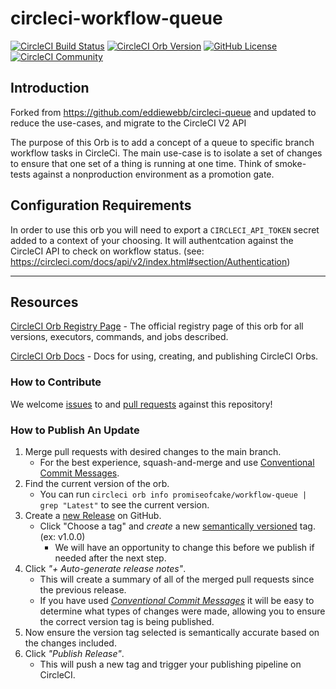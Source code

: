 # circleci-workflow-queue

[![CircleCI Build Status](https://circleci.com/gh/promiseofcake/circleci-workflow-queue.svg?style=shield "CircleCI Build Status")](https://circleci.com/gh/promiseofcake/circleci-workflow-queue) [![CircleCI Orb Version](https://badges.circleci.com/orbs/promiseofcake/workflow-queue.svg)](https://circleci.com/orbs/registry/orb/promiseofcake/workflow-queue) [![GitHub License](https://img.shields.io/badge/license-MIT-lightgrey.svg)](https://raw.githubusercontent.com/promiseofcake/circleci-workflow-queue/master/LICENSE) [![CircleCI Community](https://img.shields.io/badge/community-CircleCI%20Discuss-343434.svg)](https://discuss.circleci.com/c/ecosystem/orbs)

## Introduction

Forked from <https://github.com/eddiewebb/circleci-queue> and updated to reduce the use-cases, and migrate to the CircleCI V2 API

The purpose of this Orb is to add a concept of a queue to specific branch workflow tasks in CircleCi. The main use-case is to isolate a set of changes to ensure that one set of a thing is running at one time. Think of smoke-tests against a nonproduction environment as a promotion gate.

## Configuration Requirements

In order to use this orb you will need to export a `CIRCLECI_API_TOKEN` secret added to a context of your choosing. It will authentcation against the CircleCI API to check on workflow status. (see: <https://circleci.com/docs/api/v2/index.html#section/Authentication>)

---

## Resources

[CircleCI Orb Registry Page](https://circleci.com/orbs/registry/orb/promiseofcake/workflow-queue) - The official registry page of this orb for all versions, executors, commands, and jobs described.

[CircleCI Orb Docs](https://circleci.com/docs/2.0/orb-intro/#section=configuration) - Docs for using, creating, and publishing CircleCI Orbs.

### How to Contribute

We welcome [issues](https://github.com/promiseofcake/circleci-workflow-queue/issues) to and [pull requests](https://github.com/promiseofcake/circleci-workflow-queue/pulls) against this repository!

### How to Publish An Update

1. Merge pull requests with desired changes to the main branch.
    - For the best experience, squash-and-merge and use [Conventional Commit Messages](https://conventionalcommits.org/).
2. Find the current version of the orb.
    - You can run `circleci orb info promiseofcake/workflow-queue | grep "Latest"` to see the current version.
3. Create a [new Release](https://github.com/promiseofcake/circleci-workflow-queue/releases/new) on GitHub.
    - Click "Choose a tag" and _create_ a new [semantically versioned](http://semver.org/) tag. (ex: v1.0.0)
      - We will have an opportunity to change this before we publish if needed after the next step.
4. Click _"+ Auto-generate release notes"_.
    - This will create a summary of all of the merged pull requests since the previous release.
    - If you have used _[Conventional Commit Messages](https://conventionalcommits.org/)_ it will be easy to determine what types of changes were made, allowing you to ensure the correct version tag is being published.
5. Now ensure the version tag selected is semantically accurate based on the changes included.
6. Click _"Publish Release"_.
    - This will push a new tag and trigger your publishing pipeline on CircleCI.
